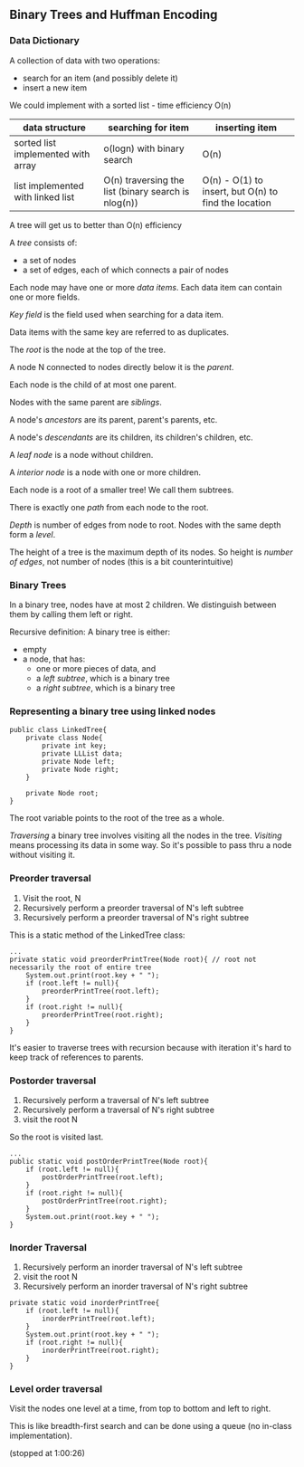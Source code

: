 ## Binary Trees and Huffman Encoding

### Data Dictionary
A collection of data with two operations:
- search for an item (and possibly delete it)
- insert a new item

We could implement with a sorted list - time efficiency O(n)

data structure | searching for item | inserting item
---------------|--------------------|---------------
sorted list implemented with array | o(logn) with binary search | O(n)
list implemented with linked list | O(n) traversing the list (binary search is nlog(n)) | O(n) - O(1) to insert, but O(n) to find the location

A tree will get us to better than O(n) efficiency

A _tree_ consists of:
- a set of nodes
- a set of edges, each of which connects a pair of nodes

Each node may have one or more _data items_. Each data item can contain one or more fields.

_Key field_ is the field used when searching for a data item.

Data items with the same key are referred to as duplicates.

The _root_ is the node at the top of the tree.

A node N connected to nodes directly below it is the _parent_.

Each node is the child of at most one parent.

Nodes with the same parent are _siblings_.

 A node's _ancestors_ are its parent, parent's parents, etc.

 A node's _descendants_ are its children, its children's children, etc.

 A _leaf node_ is a node without children.

 A _interior node_ is a node with one or more children.

 Each node is a root of a smaller tree! We call them subtrees.

 There is exactly one _path_ from each node to the root.

 _Depth_ is number of edges from node to root. Nodes with the same depth form a _level_.

 The height of a tree is the maximum depth of its nodes. So height is _number of edges_, not number of nodes (this is a bit counterintuitive)   

 ### Binary Trees

 In a binary tree, nodes have at most 2 children. We distinguish between them by calling them left or right.

 Recursive definition: A binary tree is either:
 - empty
 - a node, that has:
    - one or more pieces of data, and
    - a _left subtree_, which is a binary tree
    - a _right subtree_, which is a binary tree

### Representing a binary tree using linked nodes

```
public class LinkedTree{
    private class Node{
        private int key;
        private LLList data;
        private Node left;
        private Node right;
    }

    private Node root;
}
```
The root variable points to the root of the tree as a whole.

_Traversing_ a binary tree involves visiting all the nodes in the tree.
_Visiting_ means processing its data in some way. So it's possible to pass thru a node without visiting it.

### Preorder traversal

1. Visit the root, N
2. Recursively perform a preorder traversal of N's left subtree
3. Recursively perform a preorder traversal of N's right subtree

This is a static method of the LinkedTree class:

```
...
private static void preorderPrintTree(Node root){ // root not necessarily the root of entire tree
    System.out.print(root.key + " ");
    if (root.left != null){
        preorderPrintTree(root.left);
    }
    if (root.right != null){
        preorderPrintTree(root.right);
    }
}
```

It's easier to traverse trees with recursion because with iteration it's hard to keep track of references to parents.

### Postorder traversal

1. Recursively perform a traversal of N's left subtree
2. Recursively perform a traversal of N's right subtree
3. visit the root N

So the root is visited last.

```
...
public static void postOrderPrintTree(Node root){
    if (root.left != null){
        postOrderPrintTree(root.left);
    }
    if (root.right != null){
        postOrderPrintTree(root.right);
    }
    System.out.print(root.key + " ");
}
```

### Inorder Traversal

1. Recursively perform an inorder traversal of N's left subtree
2. visit the root N
3. Recursively perform an inorder traversal of N's right subtree

```
private static void inorderPrintTree{
    if (root.left != null){
        inorderPrintTree(root.left);
    }
    System.out.print(root.key + " ");
    if (root.right != null){
        inorderPrintTree(root.right);
    }
}
```

### Level order traversal

Visit the nodes one level at a time, from top to bottom and left to right.

This is like breadth-first search and can be done using a queue (no in-class implementation).

(stopped at 1:00:26)





